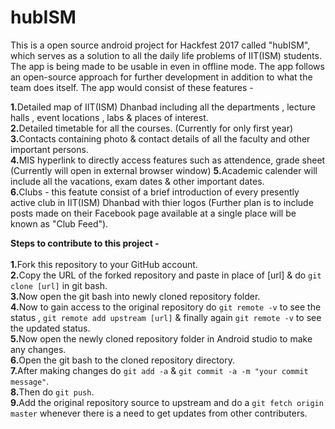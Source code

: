 # hubISM
This is a open source android project for Hackfest 2017 called "hubISM", which serves as a solution to all the daily life problems of IIT(ISM) students. The app is being made to be usable in even in offline mode. The app follows an open-source approach for further development in addition to what the team does itself. 
The app would consist of these features -

<b>1.</b>Detailed map of IIT(ISM) Dhanbad including all the departments , lecture halls , event locations , labs &amp; places of interest.  
<b>2.</b>Detailed timetable for all the courses. (Currently for only first year)  
<b>3.</b>Contacts containing photo &amp; contact details of all the faculty and other important persons.  
<b>4.</b>MIS hyperlink to directly access features such as attendence, grade sheet (Currently will open in external browser window) <b>5.</b>Academic calender will include all the vacations, exam dates &amp; other important dates.  
<b>6.</b>Clubs - this featute consist of a brief introduction of every presently active club in IIT(ISM) Dhanbad with thier logos (Further plan is to include posts made on their Facebook page available at a single place will be known as "Club Feed").

<b>Steps to contribute to this project -</b><br /><br />
<b>1.</b>Fork this repository to your GitHub account.<br />
<b>2.</b>Copy the URL of the forked repository and paste in place of [url] & do ```git clone [url]``` in git bash.<br />
<b>3.</b>Now open the git bash into newly cloned repository folder.<br />
<b>4.</b>Now to gain access to the original repository do ```git remote -v``` to see the status , ```git remote add upstream [url]``` & finally again ```git remote -v``` to see the updated status.<br />
<b>5.</b>Now open the newly cloned repository folder in Android studio to make any changes.<br />
<b>6.</b>Open the git bash to the cloned repository directory.<br />
<b>7.</b>After making changes do ```git add -a``` & ```git commit -a -m "your commit message"```.<br />
<b>8.</b>Then do ```git push```.<br />
<b>9.</b>Add the original repository source to upstream and do a ```git fetch origin master``` whenever there is a need to get updates from other contributers.
